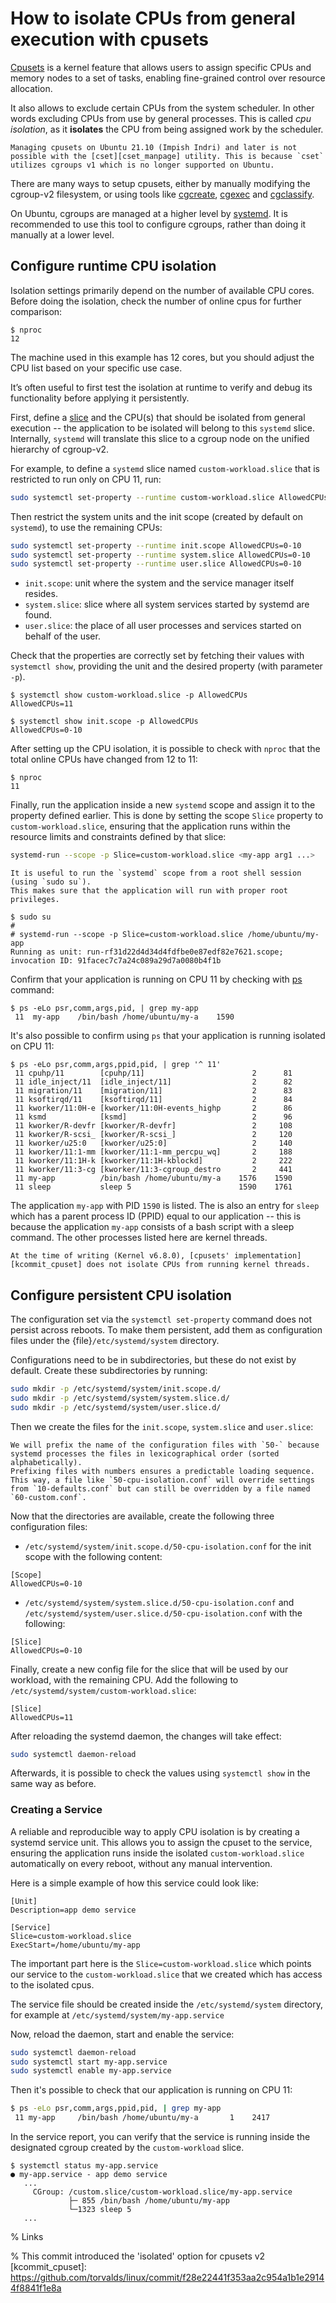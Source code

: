 # How to isolate CPUs from general execution with cpusets

[Cpusets][kdocs_cpusets_v2] is a kernel feature that allows users to assign specific CPUs and memory nodes to a set of tasks, enabling fine-grained control over resource allocation.

It also allows to exclude certain CPUs from the system scheduler.
In other words excluding CPUs from use by general processes.
This is called *cpu isolation*, as it **isolates** the CPU from being assigned work by the scheduler.

```{warning}
Managing cpusets on Ubuntu 21.10 (Impish Indri) and later is not possible with the [cset][cset_manpage] utility. This is because `cset` utilizes cgroups v1 which is no longer supported on Ubuntu.
```

There are many ways to setup cpusets, either by manually modifying the cgroup-v2 filesystem, or using tools like [cgcreate][manpage_cgcreate], [cgexec][manpage_cgexec] and [cgclassify][manpage_cgclassify].

On Ubuntu, cgroups are managed at a higher level by [systemd][systemd.io]. It is recommended to use this tool to configure cgroups, rather than doing it manually at a lower level.

## Configure runtime CPU isolation

Isolation settings primarily depend on the number of available CPU cores.
Before doing the isolation, check the number of online cpus for further comparison:
```console
$ nproc
12
```
The machine used in this example has 12 cores, but you should adjust the CPU list based on your specific use case.

It’s often useful to first test the isolation at runtime to verify and debug its functionality before applying it persistently.

First, define a [slice][systemd_slice] and the CPU(s) that should be isolated from general execution -- the application to be isolated will belong to this `systemd` slice.
Internally, `systemd` will translate this slice to a cgroup node on the unified hierarchy of cgroup-v2.

For example, to define a `systemd` slice named `custom-workload.slice` that is restricted to run only on CPU 11, run:
```bash
sudo systemctl set-property --runtime custom-workload.slice AllowedCPUs=11
```

Then restrict the system units and the init scope (created by default on `systemd`), to use the remaining CPUs:
```bash
sudo systemctl set-property --runtime init.scope AllowedCPUs=0-10
sudo systemctl set-property --runtime system.slice AllowedCPUs=0-10
sudo systemctl set-property --runtime user.slice AllowedCPUs=0-10
```

- `init.scope`: unit where the system and the service manager itself resides.
- `system.slice`: slice where all system services started by systemd are found.
- `user.slice`: the place of all user processes and services started on behalf of the user.

Check that the properties are correctly set by fetching their values with `systemctl show`, providing the unit and the desired property (with parameter `-p`).

```console
$ systemctl show custom-workload.slice -p AllowedCPUs
AllowedCPUs=11

$ systemctl show init.scope -p AllowedCPUs
AllowedCPUs=0-10
```

After setting up the CPU isolation, it is possible to check with `nproc` that the total online CPUs have changed from 12 to 11:

```console
$ nproc
11
```

Finally, run the application inside a new `systemd` scope and assign it to the property defined earlier.
This is done by setting the scope `Slice` property to `custom-workload.slice`, ensuring that the application runs within the resource limits and constraints defined by that slice:

```bash
systemd-run --scope -p Slice=custom-workload.slice <my-app arg1 ...>
```

```{tip}
It is useful to run the `systemd` scope from a root shell session (using `sudo su`).
This makes sure that the application will run with proper root privileges.
```

```console
$ sudo su
#
# systemd-run --scope -p Slice=custom-workload.slice /home/ubuntu/my-app
Running as unit: run-rf31d22d4d34d4fdfbe0e87edf82e7621.scope; invocation ID: 91facec7c7a24c089a29d7a0080b4f1b
```

Confirm that your application is running on CPU 11 by checking with [ps][ps_manpage] command:

```console
$ ps -eLo psr,comm,args,pid, | grep my-app
 11  my-app    /bin/bash /home/ubuntu/my-a    1590
```

It's also possible to confirm using `ps` that your application is running isolated on CPU 11:

```console
$ ps -eLo psr,comm,args,ppid,pid, | grep '^ 11'
 11 cpuhp/11        [cpuhp/11]                        2      81
 11 idle_inject/11  [idle_inject/11]                  2      82
 11 migration/11    [migration/11]                    2      83
 11 ksoftirqd/11    [ksoftirqd/11]                    2      84
 11 kworker/11:0H-e [kworker/11:0H-events_highp       2      86
 11 ksmd            [ksmd]                            2      96
 11 kworker/R-devfr [kworker/R-devfr]                 2     108
 11 kworker/R-scsi_ [kworker/R-scsi_]                 2     120
 11 kworker/u25:0   [kworker/u25:0]                   2     140
 11 kworker/11:1-mm [kworker/11:1-mm_percpu_wq]       2     188
 11 kworker/11:1H-k [kworker/11:1H-kblockd]           2     222
 11 kworker/11:3-cg [kworker/11:3-cgroup_destro       2     441
 11 my-app          /bin/bash /home/ubuntu/my-a    1576    1590
 11 sleep           sleep 5                        1590    1761
```

The application `my-app` with PID `1590` is listed.
The is also an entry for `sleep` which has a parent process ID (PPID) equal to our application -- this is because the application `my-app` consists of a bash script with a sleep command.
The other processes listed here are kernel threads.

```{note}
At the time of writing (Kernel v6.8.0), [cpusets' implementation][kcommit_cpuset] does not isolate CPUs from running kernel threads.
```

## Configure persistent CPU isolation

The configuration set via the `systemctl set-property` command does not persist across reboots.
To make them persistent, add them as configuration files under the {file}`/etc/systemd/system` directory.

Configurations need to be in subdirectories, but these do not exist by default.
Create these subdirectories by running:

```bash
sudo mkdir -p /etc/systemd/system/init.scope.d/
sudo mkdir -p /etc/systemd/system/system.slice.d/
sudo mkdir -p /etc/systemd/system/user.slice.d/
```
Then we create the files for the `init.scope`, `system.slice` and `user.slice`:

```{note}
We will prefix the name of the configuration files with `50-` because systemd processes the files in lexicographical order (sorted alphabetically).
Prefixing files with numbers ensures a predictable loading sequence.
This way, a file like `50-cpu-isolation.conf` will override settings from `10-defaults.conf` but can still be overridden by a file named `60-custom.conf`.
```

Now that the directories are available, create the following three configuration files:
- `/etc/systemd/system/init.scope.d/50-cpu-isolation.conf` for the init scope with the following content:
```
[Scope]
AllowedCPUs=0-10
```

- `/etc/systemd/system/system.slice.d/50-cpu-isolation.conf` and `/etc/systemd/system/user.slice.d/50-cpu-isolation.conf` with the following:
```
[Slice]
AllowedCPUs=0-10
```

Finally, create a new config file for the slice that will be used by our workload, with the remaining CPU. Add the following to `/etc/systemd/system/custom-workload.slice`:

```
[Slice]
AllowedCPUs=11
```

After reloading the systemd daemon, the changes will take effect:
```bash
sudo systemctl daemon-reload
```

Afterwards, it is possible to check the values using `systemctl show` in the same way as before.

### Creating a Service

A reliable and reproducible way to apply CPU isolation is by creating a systemd service unit.
This allows you to assign the cpuset to the service, ensuring the application runs inside the isolated `custom-workload.slice` automatically on every reboot, without any manual intervention.

Here is a simple example of how this service could look like:
```
[Unit]
Description=app demo service

[Service]
Slice=custom-workload.slice
ExecStart=/home/ubuntu/my-app

```
The important part here is the `Slice=custom-workload.slice` which points our service to the `custom-workload.slice` that we created which has access to the isolated cpus.

The service file should be created inside the `/etc/systemd/system` directory, for example at `/etc/systemd/system/my-app.service`

Now, reload the daemon, start and enable the service:

```bash
sudo systemctl daemon-reload
sudo systemctl start my-app.service
sudo systemctl enable my-app.service
```

Then it's possible to check that our application is running on CPU 11:

```bash
$ ps -eLo psr,comm,args,ppid,pid, | grep my-app
 11 my-app     /bin/bash /home/ubuntu/my-a       1    2417
```

In the service report, you can verify that the service is running inside the designated cgroup created by the `custom-workload` slice.

```console
$ systemctl status my-app.service
● my-app.service - app demo service
   ...
     CGroup: /custom.slice/custom-workload.slice/my-app.service
             ├─ 855 /bin/bash /home/ubuntu/my-app
             └─1323 sleep 5
   ...
```

% Links

[ps_manpage]: https://manpages.ubuntu.com/manpages/noble/man1/ps.1.html

[systemd.io]: https://systemd.io/

[lfdocs_cset]: https://wiki.linuxfoundation.org/realtime/documentation/howto/tools/cpu-partitioning/cset

[cset_src]: https://github.com/SUSE/cpuset

[cset_manpage]: https://manpages.ubuntu.com/manpages/noble/man1/cset.1.html

[kdocs_cpusets_v1]: https://docs.kernel.org/admin-guide/cgroup-v1/cpusets.html

[kdocs_cpusets_v2]: https://docs.kernel.org/admin-guide/cgroup-v2.html#cpuset

[manpage_cpuset]: https://man7.org/linux/man-pages/man7/cpuset.7.html

[manpage_cgcreate]: https://manpages.ubuntu.com/manpages/noble/man1/cgcreate.1.html

[manpage_cgexec]: https://manpages.ubuntu.com/manpages/noble/man1/cgexec.1.html

[manpage_cgclassify]: https://manpages.ubuntu.com/manpages/noble/man1/cgclassify.1.html

[archwiki_cgroups]: https://wiki.archlinux.org/title/Cgroups

% This commit introduced the 'isolated' option for cpusets v2
[kcommit_cpuset]: https://github.com/torvalds/linux/commit/f28e22441f353aa2c954a1b1e29144f8841f1e8a

[systemd.special]: https://manpages.ubuntu.com/manpages/noble/man7/systemd.special.7.html

[systemd_slice]: https://www.freedesktop.org/software/systemd/man/latest/systemd.slice.html